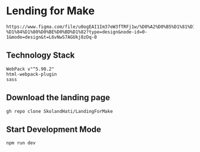 # Lending for Make
```
https://www.figma.com/file/u0ogEAI1Im37eW3fTRFj1w/%D0%A2%D0%B5%D1%81%D1%82%D0%BE%D0%B2%D0%BE%D0%B5-%D1%84%D1%80%D0%BE%D0%BD%D1%82?type=design&node-id=0-1&mode=design&t=L6vNwS7AGUkj8zDq-0
```

## Technology Stack
```
WebPack v"^5.90.2"
html-webpack-plugin
sass

```

## Download the landing page
```
gh repo clone SkolandHati/LandingForMake

```
## Start Development Mode
```
npm run dev

```


